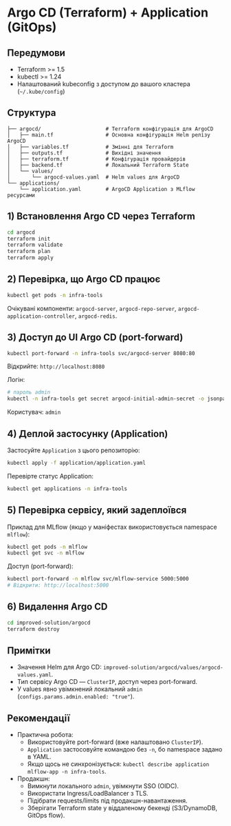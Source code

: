 # Argo CD (Terraform) + Application (GitOps)

## Передумови
- Terraform >= 1.5
- kubectl >= 1.24
- Налаштований kubeconfig з доступом до вашого кластера (`~/.kube/config`)

## Структура
```
├── argocd/                     # Terraform конфігурація для ArgoCD
│   ├── main.tf                 # Основна конфігурація Helm релізу ArgoCD
│   ├── variables.tf            # Змінні для Terraform
│   ├── outputs.tf              # Вихідні значення
│   ├── terraform.tf            # Конфігурація провайдерів
│   ├── backend.tf              # Локальний Terraform State
│   └── values/
│       └── argocd-values.yaml  # Helm values для ArgoCD
└── applications/
    └── application.yaml        # ArgoCD Application з MLflow ресурсами
```
## 1) Встановлення Argo CD через Terraform
```bash
cd argocd
terraform init
terraform validate
terraform plan
terraform apply
```

## 2) Перевірка, що Argo CD працює
```bash
kubectl get pods -n infra-tools
```
Очікувані компоненти: `argocd-server`, `argocd-repo-server`, `argocd-application-controller`, `argocd-redis`.

## 3) Доступ до UI Argo CD (port-forward)
```bash
kubectl port-forward -n infra-tools svc/argocd-server 8080:80
```
Відкрийте: `http://localhost:8080`

Логін:
```bash
# пароль admin
kubectl -n infra-tools get secret argocd-initial-admin-secret -o jsonpath='{.data.password}' | base64 -d; echo
```
Користувач: `admin`

## 4) Деплой застосунку (Application)
Застосуйте `Application` з цього репозиторію:
```bash
kubectl apply -f application/application.yaml
```
Перевірте статус Application:
```bash
kubectl get applications -n infra-tools
```

## 5) Перевірка сервісу, який задеплоївся
Приклад для MLflow (якщо у маніфестах використовується namespace `mlflow`):
```bash
kubectl get pods -n mlflow
kubectl get svc -n mlflow
```
Доступ (port-forward):
```bash
kubectl port-forward -n mlflow svc/mlflow-service 5000:5000
# Відкрити: http://localhost:5000
```

## 6) Видалення Argo CD
```bash
cd improved-solution/argocd
terraform destroy
```

## Примітки
- Значення Helm для Argo CD: `improved-solution/argocd/values/argocd-values.yaml`.
- Тип сервісу Argo CD — `ClusterIP`, доступ через port-forward.
- У values явно увімкнений локальний `admin` (`configs.params.admin.enabled: "true"`).

## Рекомендації
- Практична робота:
  - Використовуйте port-forward (вже налаштовано `ClusterIP`).
  - `Application` застосовуйте командою без `-n`, бо namespace задано в YAML.
  - Якщо щось не синхронізується: `kubectl describe application mlflow-app -n infra-tools`.
- Продакшн:
  - Вимкнути локального `admin`, увімкнути SSO (OIDC).
  - Використати Ingress/LoadBalancer з TLS.
  - Підібрати requests/limits під продакшн-навантаження.
  - Зберігати Terraform state у віддаленому бекенді (S3/DynamoDB, GitOps flow).


